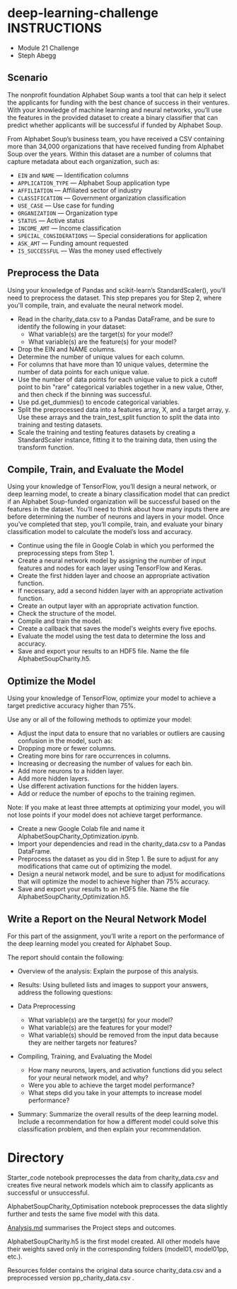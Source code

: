 # deep-learning-challenge INSTRUCTIONS
- Module 21 Challenge
- Steph Abegg

## Scenario

The nonprofit foundation Alphabet Soup wants a tool that can help it select the applicants for funding with the best chance of success in their ventures. With your knowledge of machine learning and neural networks, you’ll use the features in the provided dataset to create a binary classifier that can predict whether applicants will be successful if funded by Alphabet Soup.

From Alphabet Soup’s business team, you have received a CSV containing more than 34,000 organizations that have received funding from Alphabet Soup over the years. Within this dataset are a number of columns that capture metadata about each organization, such as:

- `EIN` and `NAME` — Identification columns
- `APPLICATION_TYPE` — Alphabet Soup application type
- `AFFILIATION` — Affiliated sector of industry
- `CLASSIFICATION` — Government organization classification
- `USE_CASE` — Use case for funding
- `ORGANIZATION` — Organization type
- `STATUS` — Active status
- `INCOME_AMT` — Income classification
- `SPECIAL_CONSIDERATIONS` — Special considerations for application
- `ASK_AMT` — Funding amount requested
- `IS_SUCCESSFUL` — Was the money used effectively

## Preprocess the Data

Using your knowledge of Pandas and scikit-learn’s StandardScaler(), you’ll need to preprocess the dataset. This step prepares you for Step 2, where you'll compile, train, and evaluate the neural network model.

- Read in the charity_data.csv to a Pandas DataFrame, and be sure to identify the following in your dataset:
    - What variable(s) are the target(s) for your model?
    - What variable(s) are the feature(s) for your model?
- Drop the EIN and NAME columns.
- Determine the number of unique values for each column.
- For columns that have more than 10 unique values, determine the number of data points for each unique value.
- Use the number of data points for each unique value to pick a cutoff point to bin "rare" categorical variables together in a new value, Other, and then check if the binning was successful.
- Use pd.get_dummies() to encode categorical variables.
- Split the preprocessed data into a features array, X, and a target array, y. Use these arrays and the train_test_split function to split the data into training and testing datasets.
- Scale the training and testing features datasets by creating a StandardScaler instance, fitting it to the training data, then using the transform function.

## Compile, Train, and Evaluate the Model

Using your knowledge of TensorFlow, you’ll design a neural network, or deep learning model, to create a binary classification model that can predict if an Alphabet Soup-funded organization will be successful based on the features in the dataset. You’ll need to think about how many inputs there are before determining the number of neurons and layers in your model. Once you’ve completed that step, you’ll compile, train, and evaluate your binary classification model to calculate the model’s loss and accuracy.

- Continue using the file in Google Colab in which you performed the preprocessing steps from Step 1.
- Create a neural network model by assigning the number of input features and nodes for each layer using TensorFlow and Keras.
- Create the first hidden layer and choose an appropriate activation function.
- If necessary, add a second hidden layer with an appropriate activation function.
- Create an output layer with an appropriate activation function.
- Check the structure of the model.
- Compile and train the model.
- Create a callback that saves the model's weights every five epochs.
- Evaluate the model using the test data to determine the loss and accuracy.
- Save and export your results to an HDF5 file. Name the file AlphabetSoupCharity.h5.

## Optimize the Model

Using your knowledge of TensorFlow, optimize your model to achieve a target predictive accuracy higher than 75%.

Use any or all of the following methods to optimize your model:

- Adjust the input data to ensure that no variables or outliers are causing confusion in the model, such as:
- Dropping more or fewer columns.
- Creating more bins for rare occurrences in columns.
- Increasing or decreasing the number of values for each bin.
- Add more neurons to a hidden layer.
- Add more hidden layers.
- Use different activation functions for the hidden layers.
- Add or reduce the number of epochs to the training regimen.

Note: If you make at least three attempts at optimizing your model, you will not lose points if your model does not achieve target performance.

- Create a new Google Colab file and name it AlphabetSoupCharity_Optimization.ipynb.
- Import your dependencies and read in the charity_data.csv to a Pandas DataFrame.
- Preprocess the dataset as you did in Step 1. Be sure to adjust for any modifications that came out of optimizing the model.
- Design a neural network model, and be sure to adjust for modifications that will optimize the model to achieve higher than 75% accuracy.
- Save and export your results to an HDF5 file. Name the file AlphabetSoupCharity_Optimization.h5.


## Write a Report on the Neural Network Model

For this part of the assignment, you’ll write a report on the performance of the deep learning model you created for Alphabet Soup.

The report should contain the following:

- Overview of the analysis: Explain the purpose of this analysis.

- Results: Using bulleted lists and images to support your answers, address the following questions:

- Data Preprocessing

    - What variable(s) are the target(s) for your model?
    - What variable(s) are the features for your model?
    - What variable(s) should be removed from the input data because they are neither targets nor features?

- Compiling, Training, and Evaluating the Model

    - How many neurons, layers, and activation functions did you select for your neural network model, and why?
    - Were you able to achieve the target model performance?
    - What steps did you take in your attempts to increase model performance?

- Summary: Summarize the overall results of the deep learning model. Include a recommendation for how a different model could solve this classification problem, and then explain your recommendation.

# Directory

Starter_code notebook preprocesses the data from charity_data.csv and creates five neural network models which aim to classify applicants as successful or unsuccessful.

AlphabetSoupCharity_Optimisation notebook preprocesses the data slightly further and tests the same five model with this data.

[Analysis.md](Analysis/Analysis.md) summarises the Project steps and outcomes.

AlphabetSoupCharity.h5 is the first model created. All other models have their weights saved only in the corresponding folders (model01, model01pp, etc.).

Resources folder contains the original data source charity_data.csv and a preprocessed version pp_charity_data.csv .
